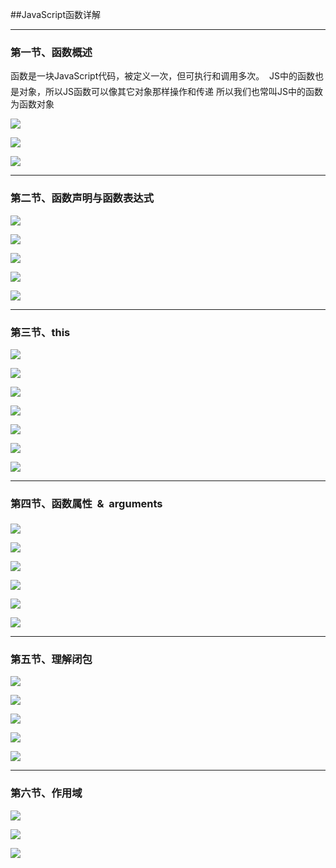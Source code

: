 ##JavaScript函数详解

---

### 第一节、函数概述

函数是一块JavaScript代码，被定义一次，但可执行和调用多次。 
JS中的函数也是对象，所以JS函数可以像其它对象那样操作和传递
所以我们也常叫JS中的函数为函数对象

![](images/1.png)

![](images/2.png)

![](images/3.png)

---

### 第二节、函数声明与函数表达式

![](images/4.png)

![](images/5.png)

![](images/6.png)

![](images/7.png)

![](images/8.png)


---

### 第三节、this

![](images/9.png)


![](images/10.png)


![](images/11.png)

![](images/12.png)

![](images/13.png)

![](images/14.png)

![](images/15.png)

---


### 第四节、函数属性  &  arguments

![](images/16.png)

![](images/17.png)

![](images/18.png)

![](images/19.png)

![](images/20.png)

![](images/21.png)

---

### 第五节、理解闭包

![](images/22.png)

![](images/23.png)

![](images/24.png)

![](images/25.png)

![](images/26.png)

---

### 第六节、作用域

![](images/27.png)

![](images/28.png)

![](images/29.png)



